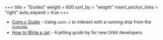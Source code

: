 +++
title = "Guides"
weight = 600
sort_by = "weight"
insert_anchor_links = "right"
auto_expand = true
+++

- [Conn.c Guide](/system/runtime/guides/conn) - Using `conn.c` to interact with a running ship from the outside.
- [How to Write a Jet](/system/runtime/guides/jetting) - A jetting guide by for new Urbit developers.
